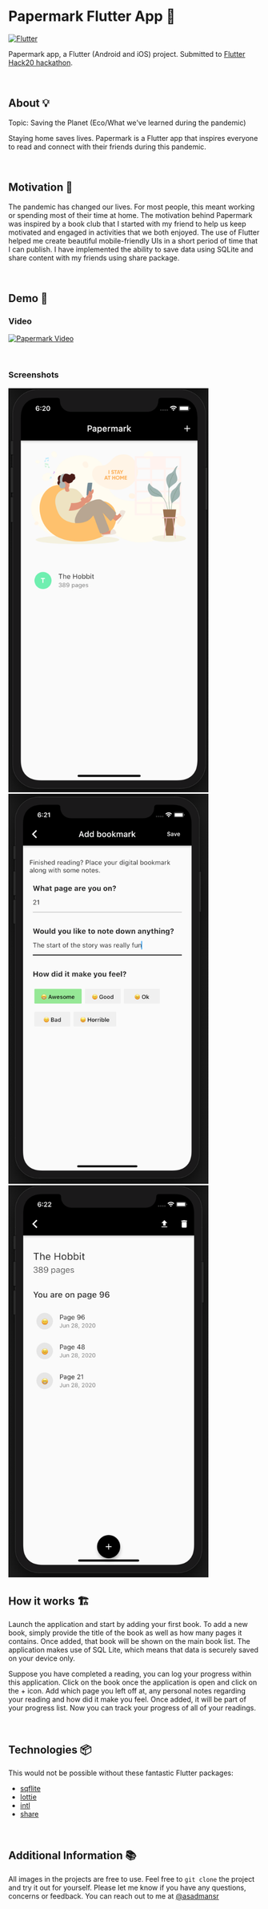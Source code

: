 # Papermark Flutter App 🚀

[![Flutter](https://img.shields.io/badge/Made%20with-Flutter-blue)](https://flutter.dev)

Papermark app, a Flutter (Android and iOS) project. Submitted to [Flutter Hack20 hackathon](https://flutterhackathon.com/#/).

</br>

## About 💡

Topic: Saving the Planet (Eco/What we've learned during the pandemic)

Staying home saves lives. Papermark is a Flutter app that inspires everyone to read and connect with their friends during this pandemic.

</br>

## Motivation 💭

The pandemic has changed our lives. For most people, this meant working or spending most of their time at home. The motivation behind Papermark was inspired by a book club that I started with my friend to help us keep motivated and engaged in activities that we both enjoyed. The use of Flutter helped me create beautiful mobile-friendly UIs in a short period of time that I can publish. I have implemented the ability to save data using SQLite and share content with my friends using share package.

</br>

## Demo 📱
### Video
[![Papermark Video](https://img.youtube.com/vi/41TY7US43vg/0.jpg)](https://www.youtube.com/watch?v=41TY7US43vg&feature=youtu.be)

</br>

### Screenshots
<img src="img/list.png" alt="drawing" width="400"/>

</br>

<img src="img/bookmark.png" alt="drawing" width="400"/>

</br>

<img src="img/detail.png" alt="drawing" width="400"/>

</br>

## How it works 🏗️
Launch the application and start by adding your first book. To add a new book, simply provide the title of the book as well as how many pages it contains. Once added, that book will be shown on the main book list. The application makes use of SQL Lite, which means that data is securely saved on your device only.

Suppose you have completed a reading, you can log your progress within this application. Click on the book once the application is open and click on the + icon. Add which page you left off at, any personal notes regarding your reading and how did it make you feel. Once added, it will be part of your progress list. Now you can track your progress of all of your readings.

</br>

## Technologies 📦

This would not be possible without these fantastic Flutter packages:
- [sqflite](https://pub.dev/packages/sqflite)
- [lottie](https://pub.dev/packages/lottie)
- [intl](https://pub.dev/packages/intl)
- [share](https://pub.dev/packages/share)

</br>

## Additional Information 📚
All images in the projects are free to use. Feel free to `git clone` the project and try it out for yourself. Please let me know if you have any questions, concerns or feedback. You can reach out to me at [@asadmansr](https://twitter.com/asadmansr)
